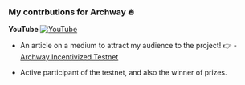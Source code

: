 ### My contrbutions for Archway :fire:


**YouTube** <a href="https://youtu.be/mQVk5axPoD0">![YouTube](https://img.shields.io/youtube/channel/views/UCEAO6OZPcjETC5oq9AEj-nA?style=social) </a>

* An article on a medium to attract my audience to the project! :point_right: - [Archway Incentivized Testnet ](https://www.youtube.com/watch?v=mQVk5axPoD0)


* Active participant of the testnet, and also the winner of prizes.

